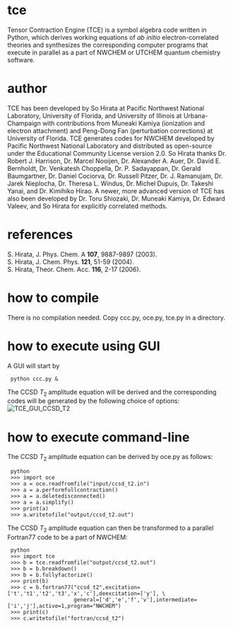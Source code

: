 # tce
Tensor Contraction Engine (TCE) is a symbol algebra code written in Python, which derives working equations of <i>ab initio</i> electron-correlated theories and synthesizes the corresponding computer programs that execute in parallel as a part of NWCHEM or UTCHEM quantum chemistry software.

# author
TCE has been developed by So Hirata at Pacific Northwest National Laboratory, University of Florida, and University of Illinois at Urbana-Champaign with contributions from Muneaki Kamiya (ionization and electron attachment) and Peng-Dong Fan (perturbation corrections) at University of Florida. TCE generates codes for NWCHEM developed by Pacific Northwest National Laboratory and distributed as open-source under the Educational Community License version 2.0. So Hirata thanks Dr. Robert J. Harrison, Dr. Marcel Nooijen, Dr. Alexander A. Auer, Dr. David E. Bernholdt, Dr. Venkatesh Choppella, Dr. P. Sadayappan, Dr. Gerald Baumgartner, Dr. Daniel Cociorva, Dr. Russell Pitzer, Dr. J. Ramanujam, Dr. Jarek Nieplocha, Dr. Theresa L. Windus, Dr. Michel Dupuis, Dr. Takeshi Yanai, and Dr. Kimihiko Hirao. A newer, more advanced version of TCE has also been developed by Dr. Toru Shiozaki, Dr. Muneaki Kamiya, Dr. Edward Valeev, and So Hirata for explicitly correlated methods.

# references
S. Hirata, J. Phys. Chem. A <b>107</b>, 9887-9897 (2003). </br>
S. Hirata, J. Chem. Phys. <b>121</b>, 51-59 (2004). </br>
S. Hirata, Theor. Chem. Acc. <b>116</b>, 2-17 (2006).

# how to compile
There is no compilation needed. Copy ccc.py, oce.py, tce.py in a directory.

# how to execute using GUI
A GUI will start by

     python ccc.py &

The CCSD <i>T</i><sub>2</sub> amplitude equation will be derived and the corresponding codes will be generated by the following choice of options:
![TCE_GUI_CCSD_T2](https://github.com/sohirata/tce/assets/57192472/35875bf1-843a-47b6-8925-5134b18b2bff)


# how to execute command-line
The CCSD <i>T</i><sub>2</sub> amplitude equation can be derived by oce.py as follows:

     python
     >>> import oce
     >>> a = oce.readfromfile("input/ccsd_t2.in")
     >>> a = a.performfullcontraction()
     >>> a = a.deletedisconnected()
     >>> a = a.simplify()
     >>> print(a)
     >>> a.writetofile("output/ccsd_t2.out")

The CCSD <i>T</i><sub>2</sub> amplitude equation can then be transformed to a parallel Fortran77 code to be a part of NWCHEM:

     python
     >>> import tce
     >>> b = tce.readfromfile("output/ccsd_t2.out")
     >>> b = b.breakdown()
     >>> b = b.fullyfactorize()
     >>> print(b)
     >>> c = b.fortran77("ccsd_t2",excitation=['t','t1','t2','t3','x','c'],deexcitation=['y'], \
                         general=['d','e','f','v'],intermediate=['i','j'],active=1,program="NWCHEM")
     >>> print(c)
     >>> c.writetofile("fortran/ccsd_t2")


     
